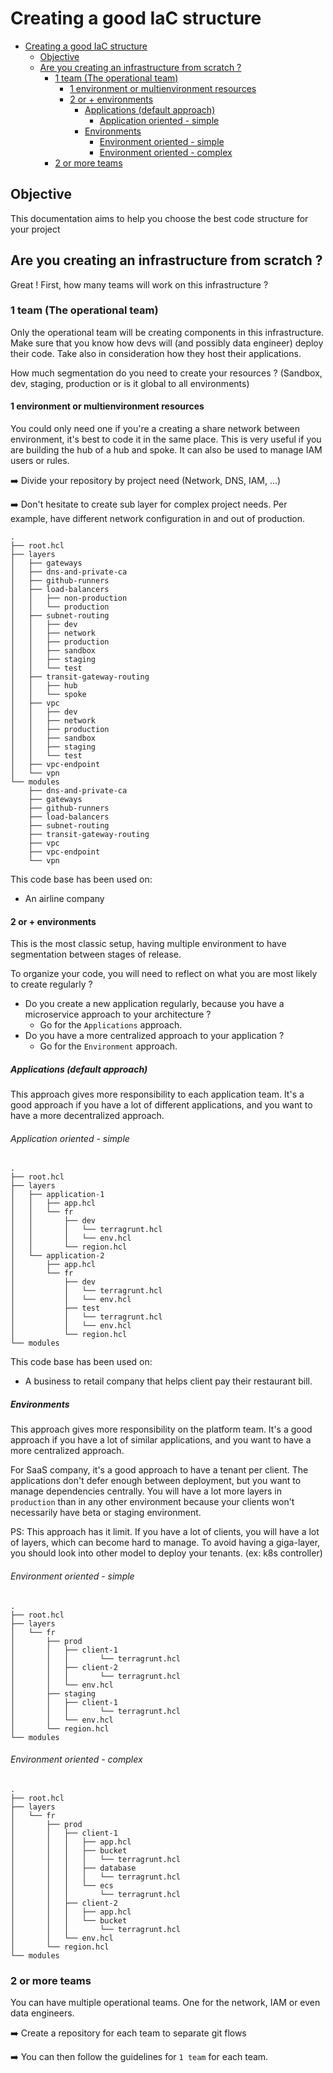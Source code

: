 # Creating a good IaC structure

- [Creating a good IaC structure](#creating-a-good-iac-structure)
  - [Objective](#objective)
  - [Are you creating an infrastructure from scratch ?](#are-you-creating-an-infrastructure-from-scratch-)
    - [1 team (The operational team)](#1-team-the-operational-team)
      - [1 environment or multienvironment resources](#1-environment-or-multienvironment-resources)
      - [2 or + environments](#2-or--environments)
        - [Applications (default approach)](#applications-default-approach)
          - [Application oriented - simple](#application-oriented---simple)
        - [Environments](#environments)
          - [Environment oriented - simple](#environment-oriented---simple)
          - [Environment oriented - complex](#environment-oriented---complex)
    - [2 or more teams](#2-or-more-teams)

## Objective

This documentation aims to help you choose the best code structure for your project

## Are you creating an infrastructure from scratch ?
  
Great ! First, how many teams will work on this infrastructure ?

### 1 team (The operational team)

Only the operational team will be creating components in this infrastructure. Make sure that you know how devs will (and possibly data engineer) deploy their code. Take also in consideration how they host their applications.

How much segmentation do you need to create your resources ? (Sandbox, dev, staging, production or is it global to all environments)

#### 1 environment or multienvironment resources

You could only need one if you're a creating a share network between environment, it's best to code it in the same place. This is very useful if you are building the hub of a hub and spoke.
It can also be used to manage IAM users or rules.

➡️ Divide your repository by project need (Network, DNS, IAM, ...)

➡️ Don't hesitate to create sub layer for complex project needs. Per example, have different network configuration in and out of production.

```tree
.
├── root.hcl
├── layers
│   ├── gateways
│   ├── dns-and-private-ca
│   ├── github-runners
│   ├── load-balancers
│   │   ├── non-production
│   │   └── production
│   ├── subnet-routing
│   │   ├── dev
│   │   ├── network
│   │   ├── production
│   │   ├── sandbox
│   │   ├── staging
│   │   └── test
│   ├── transit-gateway-routing
│   │   ├── hub
│   │   └── spoke
│   ├── vpc
│   │   ├── dev
│   │   ├── network
│   │   ├── production
│   │   ├── sandbox
│   │   ├── staging
│   │   └── test
│   ├── vpc-endpoint
│   └── vpn
└── modules
    ├── dns-and-private-ca
    ├── gateways
    ├── github-runners
    ├── load-balancers
    ├── subnet-routing
    ├── transit-gateway-routing
    ├── vpc
    ├── vpc-endpoint
    └── vpn
```

This code base has been used on:

- An airline company

#### 2 or + environments

This is the most classic setup, having multiple environment to have segmentation between stages of release.

To organize your code, you will need to reflect on what you are most likely to create regularly ?

- Do you create a new application regularly, because you have a microservice approach to your architecture ?
  - Go for the `Applications` approach.
- Do you have a more centralized approach to your application ?
  - Go for the `Environment` approach.

##### Applications (default approach)

This approach gives more responsibility to each application team. It's a good approach if you have a lot of different applications, and you want to have a more decentralized approach.

###### Application oriented - simple

```tree
.
├── root.hcl
├── layers
│   ├── application-1
│   │   ├── app.hcl
│   │   └── fr
│   │       ├── dev
│   │       │   └── terragrunt.hcl
│   │       │   └── env.hcl
│   │       └── region.hcl
│   └── application-2
│       ├── app.hcl
│       └── fr
│           ├── dev
│           │   └── terragrunt.hcl
│           │   └── env.hcl
│           ├── test
│           │   └── terragrunt.hcl
│           │   └── env.hcl
│           └── region.hcl
└── modules
```

This code base has been used on:

- A business to retail company that helps client pay their restaurant bill.

##### Environments

This approach gives more responsibility on the platform team. It's a good approach if you have a lot of similar applications, and you want to have a more centralized approach.

For SaaS company, it's a good approach to have a tenant per client. The applications don't defer enough between deployment, but you want to manage dependencies centrally.
You will have a lot more layers in `production` than in any other environment because your clients won't necessarily have beta or staging environment.

PS: This approach has it limit. If you have a lot of clients, you will have a lot of layers, which can become hard to manage. To avoid having a giga-layer, you should look into other model to deploy your tenants. (ex: k8s controller)

###### Environment oriented - simple

```tree
.
├── root.hcl
├── layers
│   └── fr
│       ├── prod
│       │   ├── client-1
│       │   │       └── terragrunt.hcl
│       │   ├── client-2
│       │   │       └── terragrunt.hcl
│       │   └── env.hcl
│       ├── staging
│       │   ├── client-1 
│       │   │       └── terragrunt.hcl
│       │   └── env.hcl
│       └── region.hcl
└── modules
```

###### Environment oriented - complex

```tree
.
├── root.hcl
├── layers
│   └── fr
│       ├── prod
│       │   ├── client-1
│       │   │   ├── app.hcl
│       │   │   ├── bucket
│       │   │   │   └── terragrunt.hcl
│       │   │   ├── database
│       │   │   │   └── terragrunt.hcl
│       │   │   └── ecs
│       │   │       └── terragrunt.hcl
│       │   ├── client-2
│       │   │   ├── app.hcl
│       │   │   └── bucket
│       │   │       └── terragrunt.hcl
│       │   └── env.hcl
│       └── region.hcl
└── modules
```

### 2 or more teams  

You can have multiple operational teams. One for the network, IAM or even data engineers.

➡️ Create a repository for each team to separate git flows

➡️ You can then follow the guidelines for `1 team` for each team.
